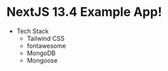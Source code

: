 # NextJS 13.4 Example App!
- Tech Stack
  - Tailwind CSS
  - fontawesome
  - MongoDB
  - Mongoose 


